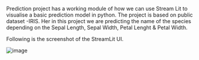 Prediction project has a working module of how we can use Stream Lit to visualise a basic prediction model in python. The project is based on public dataset -IRIS. Her in this project we are predicting the name of the species depending on the Sepal Length, Sepal Width, Petal Lenght & Petal Width.

Following is the screenshot of the StreamLit UI.

![image](https://github.com/user-attachments/assets/db764b3b-1f29-42b4-a5c0-4d47e654aec3)
